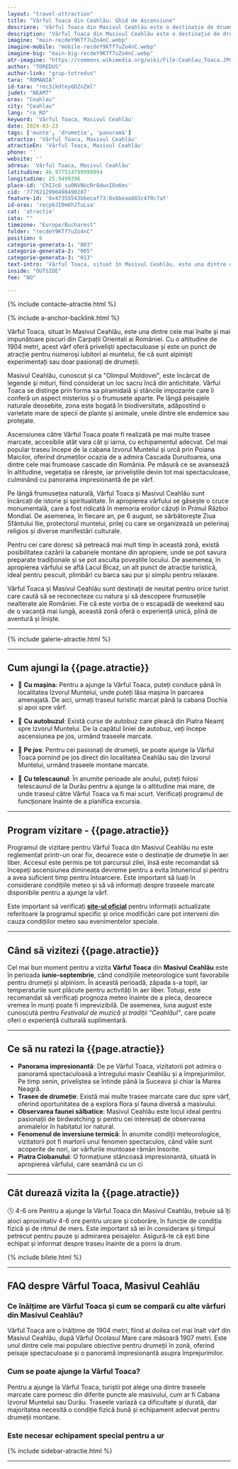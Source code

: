 ```yaml
---
layout: "travel-attraction"
title: "Vârful Toaca din Ceahlău: Ghid de Ascensiune"
descriere: 'Vârful Toaca din Masivul Ceahlău este o destinație de drumeție fascinantă, oferind peisaje spectaculoase și trasee pentru toate nivelurile de experiență. Află mai multe despre tradițiile locale și biodiversitatea zonei.' 
description: 'Vârful Toaca din Masivul Ceahlău este o destinație de drumeție fascinantă, oferind peisaje spectaculoase și trasee pentru toate nivelurile de experiență. Află mai multe despre tradițiile locale și biodiversitatea zonei.'
imagine: "main-recdeY9KTf7uZo4nC.webp"
imagine-mobile: "mobile-recdeY9KTf7uZo4nC.webp"
imagine-big: "main-big-recdeY9KTf7uZo4nC.webp"
atr-imagine: "https://commons.wikimedia.org/wiki/File:Ceahlau_Toaca.JPG"
author: "TOREDUS"
author-link: "grup-totredus"
tara: "ROMANIA"
id-tara: "rec3ikdtey6DZnZml"
judet: "NEAMT"
oras: "Ceahlau"
city: "Ceahlau"
lang: "ro_RO"
keyword: 'Vârful Toaca, Masivul Ceahlău'
date: 2024-03-23
tags: ['munte', 'drumeție', 'panoramă']
atractie: 'Vârful Toaca, Masivul Ceahlău'
atractieEn: 'Vârful Toaca, Masivul Ceahlău'
phone: ''
website: ''
adresa: 'Vârful Toaca, Masivul Ceahlău'
latitudine: 46.977514799999994
longitudine: 25.9499396
place-id: 'ChIJc6_su0NVNUcRr8dwxIOo6ms'
cid: '7776212990498490287'
feature-id: '0x47355543bbecaf73:0x6beaa883c470c7af'
id-oras: 'recp6JI0m6hJTuLsa'
cat: 'atractie'
iata: ""
timezone: "Europe/Bucharest"
folder: "recdeY9KTf7uZo4nC"
position: 6
categorie-generata-1: "003"
categorie-generata-2: "005"
categorie-generata-3: "013"
text-intro: 'Vârful Toaca, situat în Masivul Ceahlău, este una dintre cele mai înalte și mai impunătoare piscuri din Carpații Orientali ai României. Cu o altitudine de 1904 metri, acest vârf oferă priveliști spectaculoase și este un punct de atracție pentru numeroși iubitori ai muntelui, fie că sunt alpiniști experimentați sau doar pasionați de drumeții.<hr>Masivul Ceahlău, cunoscut și ca "Olimpul Moldovei", este încărcat de legende și mituri, fiind considerat un loc sacru încă din antichitate. Vârful Toaca se distinge prin forma sa piramidală și stâncile impozante care îi conferă un aspect misterios și o frumusețe aparte. Pe lângă peisajele naturale deosebite, zona este bogată în biodiversitate, adăpostind o varietate mare de specii de plante și animale, unele dintre ele endemice sau protejate.<hr>Ascensiunea către Vârful Toaca poate fi realizată pe mai multe trasee marcate, accesibile atât vara cât și iarna, cu echipamentul adecvat. Cel mai popular traseu începe de la cabana Izvorul Muntelui și urcă prin Poiana Maicilor, oferind drumeților ocazia de a admira Cascada Duruitoarea, una dintre cele mai frumoase cascade din România. Pe măsură ce se avansează în altitudine, vegetația se rărește, iar priveliștile devin tot mai spectaculoase, culminând cu panorama impresionantă de pe vârf.<hr>Pe lângă frumusețea naturală, Vârful Toaca și Masivul Ceahlău sunt încărcați de istorie și spiritualitate. În apropierea vârfului se găsește o cruce monumentală, care a fost ridicată în memoria eroilor căzuți în Primul Război Mondial. De asemenea, în fiecare an, pe 6 august, se sărbătorește Ziua Sfântului Ilie, protectorul muntelui, prilej cu care se organizează un pelerinaj religios și diverse manifestări culturale.<hr>Pentru cei care doresc să petreacă mai mult timp în această zonă, există posibilitatea cazării la cabanele montane din apropiere, unde se pot savura preparate tradiționale și se pot asculta poveștile locului. De asemenea, în apropierea vârfului se află Lacul Bicaz, un alt punct de atracție turistică, ideal pentru pescuit, plimbări cu barca sau pur și simplu pentru relaxare.<hr>Vârful Toaca și Masivul Ceahlău sunt destinații de neuitat pentru orice turist care caută să se reconecteze cu natura și să descopere frumusețile nealterate ale României. Fie că este vorba de o escapadă de weekend sau de o vacanță mai lungă, această zonă oferă o experiență unică, plină de aventură și liniște.'
inside: "OUTSIDE"
fee: "NO"

---
```


<div class="row">

{% include contacte-atractie.html %}

<div class="intro-text col-lg-8" markdown="1">

{% include a-anchor-backlink.html %}

<span class="drop-caps">V</span>ârful Toaca, situat în Masivul Ceahlău, este una dintre cele mai înalte și mai impunătoare piscuri din Carpații Orientali ai României. Cu o altitudine de 1904 metri, acest vârf oferă priveliști spectaculoase și este un punct de atracție pentru numeroși iubitori ai muntelui, fie că sunt alpiniști experimentați sau doar pasionați de drumeții.

Masivul Ceahlău, cunoscut și ca "Olimpul Moldovei", este încărcat de legende și mituri, fiind considerat un loc sacru încă din antichitate. Vârful Toaca se distinge prin forma sa piramidală și stâncile impozante care îi conferă un aspect misterios și o frumusețe aparte. Pe lângă peisajele naturale deosebite, zona este bogată în biodiversitate, adăpostind o varietate mare de specii de plante și animale, unele dintre ele endemice sau protejate.

Ascensiunea către Vârful Toaca poate fi realizată pe mai multe trasee marcate, accesibile atât vara cât și iarna, cu echipamentul adecvat. Cel mai popular traseu începe de la cabana Izvorul Muntelui și urcă prin Poiana Maicilor, oferind drumeților ocazia de a admira Cascada Duruitoarea, una dintre cele mai frumoase cascade din România. Pe măsură ce se avansează în altitudine, vegetația se rărește, iar priveliștile devin tot mai spectaculoase, culminând cu panorama impresionantă de pe vârf.

Pe lângă frumusețea naturală, Vârful Toaca și Masivul Ceahlău sunt încărcați de istorie și spiritualitate. În apropierea vârfului se găsește o cruce monumentală, care a fost ridicată în memoria eroilor căzuți în Primul Război Mondial. De asemenea, în fiecare an, pe 6 august, se sărbătorește Ziua Sfântului Ilie, protectorul muntelui, prilej cu care se organizează un pelerinaj religios și diverse manifestări culturale.

Pentru cei care doresc să petreacă mai mult timp în această zonă, există posibilitatea cazării la cabanele montane din apropiere, unde se pot savura preparate tradiționale și se pot asculta poveștile locului. De asemenea, în apropierea vârfului se află Lacul Bicaz, un alt punct de atracție turistică, ideal pentru pescuit, plimbări cu barca sau pur și simplu pentru relaxare.

Vârful Toaca și Masivul Ceahlău sunt destinații de neuitat pentru orice turist care caută să se reconecteze cu natura și să descopere frumusețile nealterate ale României. Fie că este vorba de o escapadă de weekend sau de o vacanță mai lungă, această zonă oferă o experiență unică, plină de aventură și liniște.

</div>
</div>

<hr class="hr-s1">

{% include galerie-atractie.html %}

<div class="row jt">
<div class="col-lg-8 col-12 no-list" markdown="1">

---
## Cum ajungi la {{page.atractie}}

- 🚗 **Cu mașina**: Pentru a ajunge la Vârful Toaca, puteți conduce până în localitatea Izvorul Muntelui, unde puteți lăsa mașina în parcarea amenajată. De aici, urmați traseul turistic marcat până la cabana Dochia și apoi spre vârf.

- 🚌 **Cu autobuzul**: Există curse de autobuz care pleacă din Piatra Neamț spre Izvorul Muntelui. De la capătul liniei de autobuz, veți începe ascensiunea pe jos, urmând traseele marcate.

- 🥾 **Pe jos**: Pentru cei pasionați de drumeții, se poate ajunge la Vârful Toaca pornind pe jos direct din localitatea Ceahlău sau din Izvorul Muntelui, urmând traseele montane marcate.

- 🚠 **Cu telescaunul**: În anumite perioade ale anului, puteți folosi telescaunul de la Durău pentru a ajunge la o altitudine mai mare, de unde traseul către Vârful Toaca va fi mai scurt. Verificați programul de funcționare înainte de a planifica excursia.

---
## Program vizitare -  {{page.atractie}}

Programul de vizitare pentru Vârful Toaca din Masivul Ceahlău nu este reglementat printr-un orar fix, deoarece este o destinație de drumeție în aer liber. Accesul este permis pe tot parcursul zilei, însă este recomandat să începeți ascensiunea dimineața devreme pentru a evita întunericul și pentru a avea suficient timp pentru întoarcere. Este important să luați în considerare condițiile meteo și să vă informați despre traseele marcate disponibile pentru a ajunge la vârf.

<span class='warning'>Este important să verificați **[site-ul oficial]({{page.website}})** pentru informații actualizate referitoare la programul specific și orice modificări care pot interveni din cauza condițiilor meteo sau evenimentelor speciale.</span>

---
## Când să vizitezi {{page.atractie}}

Cel mai bun moment pentru a vizita **Vârful Toaca** din **Masivul Ceahlău** este în perioada **iunie-septembrie**, când condițiile meteorologice sunt favorabile pentru drumeții și alpinism. În această perioadă, zăpada s-a topit, iar temperaturile sunt plăcute pentru activități în aer liber. Totuși, este recomandat să verificați prognoza meteo înainte de a pleca, deoarece vremea în munți poate fi imprevizibilă. De asemenea, luna august este cunoscută pentru *Festivalul de muzică și tradiții "Ceahlăul"*, care poate oferi o experiență culturală suplimentară.

---
## Ce să nu ratezi la {{page.atractie}}

- **Panorama impresionantă**: De pe Vârful Toaca, vizitatorii pot admira o panoramă spectaculoasă a întregului masiv Ceahlău și a împrejurimilor. Pe timp senin, priveliștea se întinde până la Suceava și chiar la Marea Neagră.
- **Trasee de drumeție**: Există mai multe trasee marcate care duc spre vârf, oferind oportunitatea de a explora flora și fauna diversă a masivului.
- **Observarea faunei sălbatice**: Masivul Ceahlău este locul ideal pentru pasionații de birdwatching și pentru cei interesați de observarea animalelor în habitatul lor natural.
- **Fenomenul de inversiune termică**: În anumite condiții meteorologice, vizitatorii pot fi martorii unui fenomen spectaculos, când văile sunt acoperite de nori, iar vârfurile muntoase rămân însorite.
- **Piatra Ciobanului**: O formațiune stâncoasă impresionantă, situată în apropierea vârfului, care seamănă cu un ci

---
## Cât durează vizita la {{page.atractie}}

<span class="durata">🕓 4-6 ore</span> Pentru a ajunge la Vârful Toaca din Masivul Ceahlău, trebuie să îți aloci aproximativ 4-6 ore pentru urcare și coborâre, în funcție de condiția fizică și de ritmul de mers. Este important să iei în considerare și timpul petrecut pentru pauze și admirarea peisajelor. Asigură-te că ești bine echipat și informat despre traseu înainte de a porni la drum.

{% include bilete.html %}

<div class="faq" markdown="1">

---
## FAQ despre Vârful Toaca, Masivul Ceahlău

### Ce înălțime are Vârful Toaca și cum se compară cu alte vârfuri din Masivul Ceahlău?
Vârful Toaca are o înălțime de 1904 metri, fiind al doilea cel mai înalt vârf din Masivul Ceahlău, după Vârful Ocolasul Mare care măsoară 1907 metri. Este unul dintre cele mai populare obiective pentru drumeții în zonă, oferind peisaje spectaculoase și o panoramă impresionantă asupra împrejurimilor.

### Cum se poate ajunge la Vârful Toaca?
Pentru a ajunge la Vârful Toaca, turiștii pot alege una dintre traseele marcate care pornesc din diferite puncte ale masivului, cum ar fi Cabana Izvorul Muntelui sau Durău. Traseele variază ca dificultate și durată, dar majoritatea necesită o condiție fizică bună și echipament adecvat pentru drumeții montane.

### Este necesar echipament special pentru a ur

</div>

</div>

{% include sidebar-atractie.html %}

</div>

<hr class="hr-s1">
